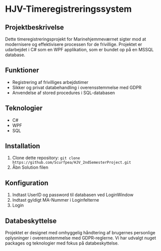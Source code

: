 # HJV-Timeregistreringssystem

## Projektbeskrivelse
Dette timeregistreringsprojekt for Marinehjemmeværnet sigter mod at modernisere og effektivisere processen for de frivillige. Projektet er udarbejdet i C# som en WPF applikation, som er bundet op på en MSSQL database.

## Funktioner
- Registrering af frivilliges arbejdstimer
- Sikker og privat databehandling i overensstemmelse med GDPR
- Anvendelse af stored procedures i SQL-databasen

## Teknologier
- C#
- WPF
- SQL

## Installation
1. Clone dette repository: `git clone https://github.com/Scurfpea/HJV_2ndSemesterProject.git`
2. Åbn Solution filen

## Konfiguration
1. Indtast UserID og password til databasen ved LoginWindow
2. Indtast gyldigt MA-Nummer i Loginfelterne
3. Login

## Databeskyttelse
Projektet er designet med omhyggelig håndtering af brugernes personlige oplysninger i overensstemmelse med GDPR-reglerne. 
Vi har udvalgt nuget packages og teknologier med fokus på databeskyttelse.
